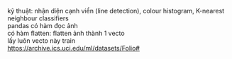 kỹ thuật: nhận diện cạnh viền (line detection), colour histogram, K-nearest neighbour classifiers<br>
pandas có hàm đọc ảnh<br>
có hàm flatten: flatten ảnh thành 1 vecto<br>
lấy luôn vecto này train<br>
https://archive.ics.uci.edu/ml/datasets/Folio#
